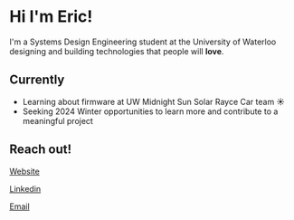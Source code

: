 # Hi I'm Eric!

I'm a Systems Design Engineering student at the University of Waterloo designing and building technologies that people will **love**.

## Currently

* Learning about firmware at UW Midnight Sun Solar Rayce Car team ☀️
* Seeking 2024 Winter opportunities to learn more and contribute to a meaningful project

## Reach out!

[Website](https://ericgao.framer.ai/)

[Linkedin](https://www.linkedin.com/in/ericygao/)

[Email](mailto:eric.gao1@uwaterloo.ca)
